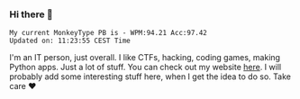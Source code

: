 ### Hi there 👋
<!-- PB START -->
```
My current MonkeyType PB is - WPM:94.21 Acc:97.42
Updated on: 11:23:55 CEST Time
```
<!-- PB END -->
I'm an IT person, just overall. I like CTFs, hacking, coding games, making Python apps. Just a lot of stuff.
You can check out my website [here](https://skill3472.github.io/).
I will probably add some interesting stuff here, when I get the idea to do so. Take care ❤️
